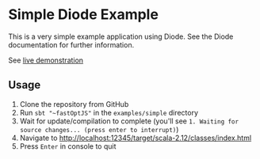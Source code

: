 # Simple Diode Example

This is a very simple example application using Diode. See the Diode documentation for further information.

See [live demonstration](http://ochrons.github.io/diode/examples/simple/)

## Usage

1. Clone the repository from GitHub
1. Run `sbt "~fastOptJS"` in the `examples/simple` directory
1. Wait for update/compilation to complete (you'll see `1. Waiting for source changes... (press enter to interrupt)`)
1. Navigate to [http://localhost:12345/target/scala-2.12/classes/index.html](http://localhost:12345/target/scala-2.12/classes/index.html)
1. Press `Enter` in console to quit
